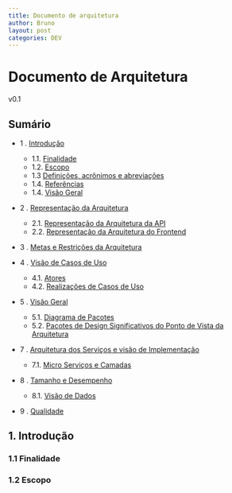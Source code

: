 ```yaml
---
title: Documento de arquitetura
author: Bruno
layout: post
categories: DEV
---
```


# Documento de Arquitetura

v0.1

Sumário
----------------

* 1 .  [Introdução](#1-introdução)
    * 1.1. [Finalidade](#11-finalidade)
    * 1.2. [Escopo](#12-escopo)
    * 1.3 [Definições, acrônimos e abreviações](#13-definições)
    * 1.4. [Referências](#14-referências)
    * 1.4. [Visão Geral](#15-visão)
    
* 2 .  [Representação da Arquitetura](#2-representação)
   * 2.1. [Representação da Arquitetura da API](#21-representação)
   * 2.2. [Representação da Arquitetura do Frontend](#21-representação)
   
* 3 .  [Metas e Restrições da Arquitetura](#3-metas)

* 4 .  [Visão de Casos de Uso](#4-visão)
   * 4.1. [Atores](#41-atores)
   * 4.2. [Realizações de Casos de Uso](#42-realizações)
   
* 5 .  [Visão Geral](#5-visão)
   * 5.1. [Diagrama de Pacotes](#51-diagrama)
   * 5.2. [Pacotes de Design Significativos do Ponto de Vista da Arquitetura](#52-pacotes)
   
* 7 .  [Arquitetura dos Serviços e visão de Implementação](#8-arquitetura)
   * 7.1. [Micro Serviços e Camadas](#71-microservicos)

* 8 .  [Tamanho e Desempenho](#8-tamanho)
    * 8.1. [Visão de Dados](#81-visao)

* 9 . [Qualidade](#10-qualidade)



## 1. Introdução

### 1.1 Finalidade

### 1.2 Escopo

